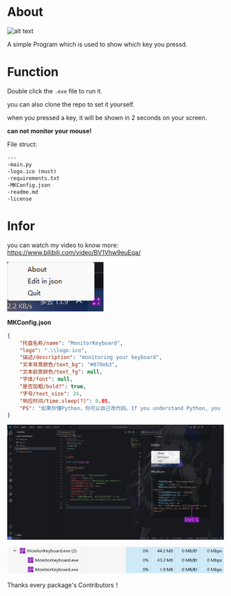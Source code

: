 # About
![alt text](./MonitorKeyboard/logo.ico)

A simple Program which is used to show which key you pressd.

# Function

Double click the `.exe` file to run it.

you can also clone the repo to set it yourself.

when you pressed a key, it will be shown in 2 seconds on your screen.

**can not monitor your mouse!**

File struct:
~~~
---
-main.py
-logo.ico (must)
-requirements.txt
-MKConfig.json
-readme.md
-license
~~~

# Infor
you can watch my video to know more: https://www.bilibili.com/video/BV1Vhw9euEqa/

![alt text](/MonitorKeyboard/image.png)

**MKConfig.json**
~~~json
{
    "托盘名称/name": "MonitorKeyboard",
    "logo": ".\\logo.ico",
    "描述/description": "monitoring your keyboard",
    "文本背景颜色/text_bg": "#870eb3",
    "文本前景颜色/text_fg": null,
    "字体/font": null,
    "是否加粗/bold?": true,
    "字号/text_size": 24,
    "响应时间/time.sleep(?)": 0.05,
    "PS": "如果你懂Python，你可以自己改代码。If you understand Python, you can modify the code yourself."
}
~~~
![alt text](/MonitorKeyboard/image-1.png)

![alt text](/MonitorKeyboard/image-2.png)

Thanks every package's Contributors！
